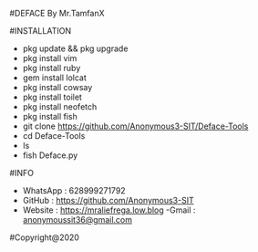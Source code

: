 #DEFACE By Mr.TamfanX


#INSTALLATION
- pkg update && pkg upgrade
- pkg install vim
- pkg install ruby
- gem install lolcat
- pkg install cowsay
- pkg install toilet
- pkg install neofetch
- pkg install fish
- git clone https://github.com/Anonymous3-SIT/Deface-Tools
- cd Deface-Tools
- ls
- fish Deface.py

#INFO
- WhatsApp : 628999271792
- GitHub   : https://github.com/Anonymous3-SIT
- Website  : https://mraliefrega.low.blog
-Gmail     : anonymoussit36@gmail.com


#Copyright@2020
